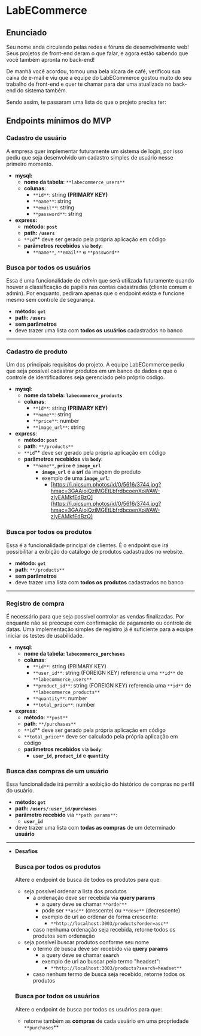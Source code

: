 # LabECommerce

## Enunciado

Seu nome anda circulando pelas redes e fóruns de desenvolvimento web! Seus projetos de front-end deram o que falar, e agora estão sabendo que você também apronta no back-end!

De manhã você acordou, tomou uma bela xícara de café, verificou sua caixa de e-mail e viu que a equipe do LabECommerce gostou muito do seu trabalho de front-end e quer te chamar para dar uma atualizada no back-end do sistema também. 

Sendo assim, te passaram uma lista do que o projeto precisa ter:

## Endpoints mínimos do MVP

### Cadastro de usuário

A empresa quer implementar futuramente um sistema de login, por isso pediu que seja desenvolvido um cadastro simples de usuário nesse primeiro momento.

- **mysql:**
    - **nome da tabela**: `**labecommerce_users**`
    - **colunas**:
        - `**id**`: string **(PRIMARY KEY)**
        - `**name**`: string
        - `**email**`: string
        - `**password**`: string
- **express:**
    - **método**: **`post`**
    - **path: `/users`**
    - `**id`** deve ser gerado pela própria aplicação em código
    - **parâmetros recebidos** via **`body`:**
        - `**name**`, `**email**` e `**password**`

### Busca por todos os usuários

Essa é uma funcionalidade de *admin* que será utilizada futuramente quando houver a classificação de papéis nas contas cadastradas (cliente comum e admin). Por enquanto, pediram apenas que o endpoint exista e funcione mesmo sem controle de segurança.

- **método: `get`**
- **path: `/users`**
- **sem parâmetros**
- deve trazer uma lista com **todos os** **usuários** cadastrados no banco

---

### Cadastro de produto

Um dos principais requisitos do projeto. A equipe LabECommerce pediu que seja possível cadastrar produtos em um banco de dados e que o controle de identificadores seja gerenciado pelo próprio código.

- **mysql**:
    - **nome da tabela: `labecommerce_products`**
    - **colunas**:
        - `**id**`: string **(PRIMARY KEY)**
        - `**name**`: string
        - `**price**`: number
        - `**image_url**`: string
- **express**:
    - **método: `post`**
    - **path**: `**/products**`
    - `**id`** deve ser gerado pela própria aplicação em código
    - **parâmetros recebidos** via **`body`**:
        - `**name**`, **`price`** e **`image_url`**
            - **`image_url`** é a ***url*** da imagem do produto
            - exemplo de uma **`image_url`**:
                - [https://i.picsum.photos/id/0/5616/3744.jpg?hmac=3GAAioiQziMGEtLbfrdbcoenXoWAW-zlyEAMkfEdBzQ](https://i.picsum.photos/id/0/5616/3744.jpg?hmac=3GAAioiQziMGEtLbfrdbcoenXoWAW-zlyEAMkfEdBzQ)

### Busca por todos os produtos

Essa é a funcionalidade principal de clientes. É o endpoint que irá possibilitar a exibição do catálogo de produtos cadastrados no website.

- **método: `get`**
- **path**: `**/products**`
- **sem parâmetros**
- deve trazer uma lista com **todos os** **produtos** cadastrados no banco

---

### Registro de compra

É necessário para que seja possível controlar as vendas finalizadas. Por enquanto não se preocupe com confirmação de pagamento ou controle de datas. Uma implementação simples de registro já é suficiente para a equipe iniciar os testes de usabilidade.

- **mysql**:
    - **nome da tabela: `labecommerce_purchases`**
    - **colunas**:
        - `**id**`: string (PRIMARY KEY)
        - `**user_id**`: string (FOREIGN KEY) referencia uma `**id**` de `**labecommerce_users**`
        - `**product_id**`: string (FOREIGN KEY) referencia uma `**id**` de `**labecommerce_products**`
        - `**quantity**`: number
        - `**total_price**`: number
- **express**:
    - **método**: `**post**`
    - **path**: `**/purchases**`
    - `**id`** deve ser gerado pela própria aplicação em código
    - `**total_price**` deve ser calculado pela própria aplicação em código
    - **parâmetros recebidos** via **`body`**:
        - **`user_id`**, **`product_id`** e **`quantity`**

### Busca das compras de um usuário

Essa funcionalidade irá permitir a exibição do histórico de compras no perfil do usuário.

- **método: `get`**
- **path: `/users/:user_id/purchases`**
- **parâmetro recebido** via `**path params**`:
    - **`user_id`**
- deve trazer uma lista com **todas as compras** de um determinado **usuário**

---

- **Desafios**
    
    ### Busca por todos os produtos
    
    Altere o endpoint de busca de todos os produtos para que:
    
    - seja possível ordenar a lista dos produtos
        - a ordenação deve ser recebida via **query params**
            - a query deve se chamar `**order**`
            - pode ser `**asc**` (crescente) ou `**desc**` (decrescente)
            - exemplo de url ao ordenar de forma crescente:
                - `**http://localhost:3003/products?order=asc**`
        - caso nenhuma ordenação seja recebida, retorne todos os produtos sem ordenação
    - seja possível buscar produtos conforme seu nome
        - o termo de busca deve ser recebido via **query params**
            - a query deve se chamar **`search`**
            - exemplo de url ao buscar pelo termo "headset":
                - `**http://localhost:3003/products?search=headset**`
        - caso nenhum termo de busca seja recebido, retorne todos os produtos
    
    ### Busca por todos os usuários
    
    Altere o endpoint de busca por todos os usuários para que:
    
    - retorne também as **compras** de cada usuário em uma propriedade `**purchases`** 